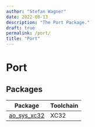 ```yaml
---
author: "Stefan Wagner"
date: 2022-08-13
description: "The Port Package."
draft: true
permalink: /port/
title: "Port"
---
```


# Port

## Packages

| Package                      | Toolchain |
|------------------------------|-----------|
| [ao_sys_xc32](xc32/index.md) | XC32      |
